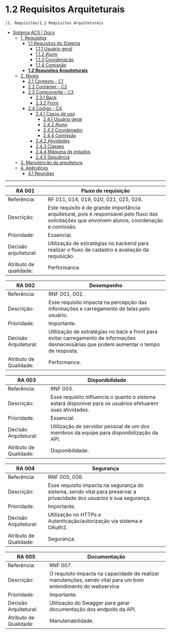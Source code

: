 # 1.2 Requisitos Arquiteturais

`/1. Requisitos/1.2 Requisitos Arquiteturais`

* [Sistema ACS | Docs](../../README.md)
  * [1. Requisitos](../../1.%20Requisitos/README.md)
    * [1.1 Requisitos do Sistema](../../1.%20Requisitos/1.1%20Requisitos%20do%20Sistema/README.md)
      * [1.1.1 Usuário geral](../../1.%20Requisitos/1.1%20Requisitos%20do%20Sistema/1.1.1%20Usu%C3%A1rio%20geral/README.md)
      * [1.1.2 Aluno](../../1.%20Requisitos/1.1%20Requisitos%20do%20Sistema/1.1.2%20Aluno/README.md)
      * [1.1.3 Coordenação](../../1.%20Requisitos/1.1%20Requisitos%20do%20Sistema/1.1.3%20Coordena%C3%A7%C3%A3o/README.md)
      * [1.1.4 Comissão](../../1.%20Requisitos/1.1%20Requisitos%20do%20Sistema/1.1.4%20Comiss%C3%A3o/README.md)
    * [**1.2 Requisitos Arquiteturais**](../../1.%20Requisitos/1.2%20Requisitos%20Arquiteturais/README.md)
  * [2. Níveis](../../2.%20N%C3%ADveis/README.md)
    * [2.1 Contexto - C1](../../2.%20N%C3%ADveis/2.1%20Contexto%20-%20C1/README.md)
    * [2.2 Container - C2](../../2.%20N%C3%ADveis/2.2%20Container%20-%20C2/README.md)
    * [2.3 Componente - C3](../../2.%20N%C3%ADveis/2.3%20Componente%20-%20C3/README.md)
      * [2.3.1 Back](../../2.%20N%C3%ADveis/2.3%20Componente%20-%20C3/2.3.1%20Back/README.md)
      * [2.3.2 Front](../../2.%20N%C3%ADveis/2.3%20Componente%20-%20C3/2.3.2%20Front/README.md)
    * [2.4 Código - C4](../../2.%20N%C3%ADveis/2.4%20C%C3%B3digo%20-%20C4/README.md)
      * [2.4.1 Casos de uso](../../2.%20N%C3%ADveis/2.4%20C%C3%B3digo%20-%20C4/2.4.1%20Casos%20de%20uso/README.md)
        * [2.4.1 Usuário geral](../../2.%20N%C3%ADveis/2.4%20C%C3%B3digo%20-%20C4/2.4.1%20Casos%20de%20uso/2.4.1%20Usu%C3%A1rio%20geral/README.md)
        * [2.4.2 Aluno](../../2.%20N%C3%ADveis/2.4%20C%C3%B3digo%20-%20C4/2.4.1%20Casos%20de%20uso/2.4.2%20Aluno/README.md)
        * [2.4.3 Coordenador](../../2.%20N%C3%ADveis/2.4%20C%C3%B3digo%20-%20C4/2.4.1%20Casos%20de%20uso/2.4.3%20Coordenador/README.md)
        * [2.4.4 Comissão](../../2.%20N%C3%ADveis/2.4%20C%C3%B3digo%20-%20C4/2.4.1%20Casos%20de%20uso/2.4.4%20Comiss%C3%A3o/README.md)
      * [2.4.2 Atividades](../../2.%20N%C3%ADveis/2.4%20C%C3%B3digo%20-%20C4/2.4.2%20Atividades/README.md)
      * [2.4.3 Classes](../../2.%20N%C3%ADveis/2.4%20C%C3%B3digo%20-%20C4/2.4.3%20Classes/README.md)
      * [2.4.4 Máquina de estados](../../2.%20N%C3%ADveis/2.4%20C%C3%B3digo%20-%20C4/2.4.4%20M%C3%A1quina%20de%20estados/README.md)
      * [2.4.5 Sequência](../../2.%20N%C3%ADveis/2.4%20C%C3%B3digo%20-%20C4/2.4.5%20Sequ%C3%AAncia/README.md)
  * [3. Manutenção da arquitetura](../../3.%20Manuten%C3%A7%C3%A3o%20da%20arquitetura/README.md)
  * [4. Apêndices](../../4.%20Ap%C3%AAndices/README.md)
    * [4.1 Reuniões](../../4.%20Ap%C3%AAndices/4.1%20Reuni%C3%B5es/README.md)

---

| RA 001 | Fluxo de requisição |
|----------|----------|
| Referência:| RF 011, 014, 019, 020, 021, 025, 026. |
| Descrição:| Este requisito é de grande importância arquitetural, pois é responsável pelo fluxo das solicitações que envolvem alunos, coordenação e comissão. |
| Prioridade:  | Essencial.  |
| Decisão arquitetural:  | Utilização de estratégias no backend para realizar o fluxo de cadastro e avaliação da requisição.  |
| Atributo de qualidade:  | Performance. |

| RA 002 | Desempenho |
|----------|----------|
| Referência:  | RNF 001, 002.  |
| Descrição:  | Esse requisito impacta na percepção das informações e carregamento de telas pelo usuário.  |
| Prioridade:  | Importante.  |
| Decisão Arquitetural:  | Utilização de estratégias no back e front para evitar carregamento de informações desnecessárias que podem aumentar o tempo de resposta.  |
| Atributo de Qualidade:  | Performance.  |

| RA 003 | Disponibilidade |
|----------|----------|
| Referência:  | RNF 003. |
| Descrição:  | Esse requisito influencia o quanto o sistema estará disponível para os usuários efetuarem suas atividades.  |
| Prioridade:  | Essencial.  |
| Decisão Arquitetural:  | Utilização de servidor pessoal de um dos membros da equipe para disponibilização da API.|
| Atributo de Qualidade:  | Disponibilidade.  |

| RA 004 | Segurança |
|----------|----------|
| Referência:  | RNF 005, 006. |
| Descrição:  | Esse requisito impacta na segurança do sistema, sendo vital para preservar a privacidade dos usuários e sua segurança.  |
| Prioridade:  | Importante.  |
| Decisão Arquitetural:  | Utilização no HTTPs e Autenticação/autorização via sistema e OAuth2.|
| Atributo de Qualidade:  | Segurança.  |

| RA 005 | Documentação |
|----------|----------|
| Referência:  | RNF 007. |
| Descrição:  | O requisito impacta na capacidade de realizar manutenções, sendo vital para um bom entendimento do webservice.  |
| Prioridade:  | Importante.  |
| Decisão Arquitetural:  | Utilização do Swagger para gerar documentação dos endpoits da API.|
| Atributo de Qualidade:  | Manutenabilidade.  |